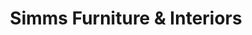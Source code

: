 ---
title: "Simms Furniture & Interiors"
url: /fredericksburg/simms-furniture-und-interiors/
shop: Möbel
---
